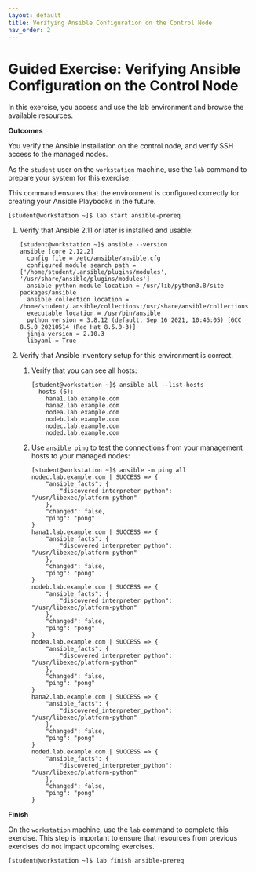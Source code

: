```yaml
---
layout: default
title: Verifying Ansible Configuration on the Control Node
nav_order: 2
---
```


# Guided Exercise: Verifying Ansible Configuration on the Control Node

In this exercise, you access and use the lab environment and browse the
available resources.

**Outcomes**

You verify the Ansible installation on the control node, and verify SSH
access to the managed nodes.

As the `student` user on the `workstation` machine, use the `lab`
command to prepare your system for this exercise.

This command ensures that the environment is configured correctly for
creating your Ansible Playbooks in the future.

    [student@workstation ~]$ lab start ansible-prereq

1.  Verify that Ansible 2.11 or later is installed and usable:

        [student@workstation ~]$ ansible --version
        ansible [core 2.12.2]
          config file = /etc/ansible/ansible.cfg
          configured module search path = ['/home/student/.ansible/plugins/modules', '/usr/share/ansible/plugins/modules']
          ansible python module location = /usr/lib/python3.8/site-packages/ansible
          ansible collection location = /home/student/.ansible/collections:/usr/share/ansible/collections
          executable location = /usr/bin/ansible
          python version = 3.8.12 (default, Sep 16 2021, 10:46:05) [GCC 8.5.0 20210514 (Red Hat 8.5.0-3)]
          jinja version = 2.10.3
          libyaml = True

2.  Verify that Ansible inventory setup for this environment is correct.

    1.  Verify that you can see all hosts:

            [student@workstation ~]$ ansible all --list-hosts
              hosts (6):
                hana1.lab.example.com
                hana2.lab.example.com
                nodea.lab.example.com
                nodeb.lab.example.com
                nodec.lab.example.com
                noded.lab.example.com

    2.  Use `ansible ping` to test the connections from your management
        hosts to your managed nodes:

            [student@workstation ~]$ ansible -m ping all
            nodec.lab.example.com | SUCCESS => {
                "ansible_facts": {
                    "discovered_interpreter_python": "/usr/libexec/platform-python"
                },
                "changed": false,
                "ping": "pong"
            }
            hana1.lab.example.com | SUCCESS => {
                "ansible_facts": {
                    "discovered_interpreter_python": "/usr/libexec/platform-python"
                },
                "changed": false,
                "ping": "pong"
            }
            nodeb.lab.example.com | SUCCESS => {
                "ansible_facts": {
                    "discovered_interpreter_python": "/usr/libexec/platform-python"
                },
                "changed": false,
                "ping": "pong"
            }
            nodea.lab.example.com | SUCCESS => {
                "ansible_facts": {
                    "discovered_interpreter_python": "/usr/libexec/platform-python"
                },
                "changed": false,
                "ping": "pong"
            }
            hana2.lab.example.com | SUCCESS => {
                "ansible_facts": {
                    "discovered_interpreter_python": "/usr/libexec/platform-python"
                },
                "changed": false,
                "ping": "pong"
            }
            noded.lab.example.com | SUCCESS => {
                "ansible_facts": {
                    "discovered_interpreter_python": "/usr/libexec/platform-python"
                },
                "changed": false,
                "ping": "pong"
            }

**Finish**

On the `workstation` machine, use the `lab` command to complete this
exercise. This step is important to ensure that resources from previous
exercises do not impact upcoming exercises.

    [student@workstation ~]$ lab finish ansible-prereq
